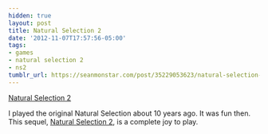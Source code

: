 ```yaml
---
hidden: true
layout: post
title: Natural Selection 2
date: '2012-11-07T17:57:56-05:00'
tags:
- games
- natural selection 2
- ns2
tumblr_url: https://seanmonstar.com/post/35229053623/natural-selection-2
---
```

[Natural Selection 2](http://penny-arcade.com/report/editorial-article/the-10-year-struggle-to-bring-natural-selection-2-to-life)  

I played the original Natural Selection about 10 years ago. It was fun then. This sequel, [Natural Selection 2](http://www.naturalselection2.com/), is a complete joy to play.

